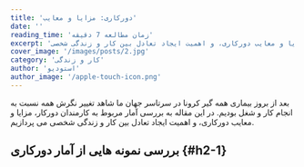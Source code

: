 ```yaml
---
title: 'دورکاری: مزایا و معایب'
date: ''
reading_time: 'زمان مطالعه 7 دقیقه'
excerpt: 'بررسی آمار مربوط به کارمندان دورکار، مزایا و معایب دورکاری، و اهمیت ایجاد تعادل بین کار و زندگی شخصی'
cover_image: '/images/posts/2.jpg'
category: 'کار و زندگی'
author: 'استودیو'
author_image: '/apple-touch-icon.png'
---
```




بعد از بروز بیماری همه گیر کرونا در سرتاسر جهان ما شاهد تغییر نگرش همه نسبت به انجام کار و شغل بودیم. در این مقاله به بررسی آمار مربوط به کارمندان دورکار، مزایا و معایب دورکاری، و اهمیت ایجاد تعادل بین کار و زندگی شخصی می پردازیم.

## بررسی نمونه هایی از آمار دورکاری {#h2-1}
